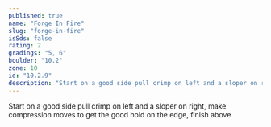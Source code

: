 ```yaml
---
published: true
name: "Forge In Fire"
slug: "forge-in-fire"
isSds: false
rating: 2
gradings: "5, 6"
boulder: "10.2"
zone: 10
id: "10.2.9"
description: "Start on a good side pull crimp on left and a sloper on right, make compression moves to get the good hold on the edge, finish above"
---
```


Start on a good side pull crimp on left and a sloper on right, make compression moves to get the good hold on the edge, finish above
